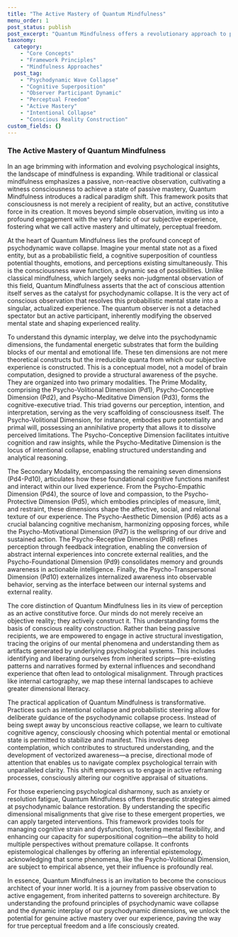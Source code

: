 ```yaml
---
title: "The Active Mastery of Quantum Mindfulness"
menu_order: 1
post_status: publish
post_excerpt: "Quantum Mindfulness offers a revolutionary approach to personal transformation, moving beyond passive observation to active co-creation of reality. It unveils the dynamic interplay of psychodynamic dimensions within consciousness, empowering individuals to consciously shape their internal and external worlds. This framework provides a profound understanding of how perception actively constructs experience, enabling true perceptual freedom."
taxonomy:
  category:
    - "Core Concepts"
    - "Framework Principles"
    - "Mindfulness Approaches"
  post_tag:
    - "Psychodynamic Wave Collapse"
    - "Cognitive Superposition"
    - "Observer Participant Dynamic"
    - "Perceptual Freedom"
    - "Active Mastery"
    - "Intentional Collapse"
    - "Conscious Reality Construction"
custom_fields: {}
---
```


### The Active Mastery of Quantum Mindfulness

In an age brimming with information and evolving psychological insights, the landscape of mindfulness is expanding. While traditional or classical mindfulness emphasizes a passive, non-reactive observation, cultivating a witness consciousness to achieve a state of passive mastery, Quantum Mindfulness introduces a radical paradigm shift. This framework posits that consciousness is not merely a recipient of reality, but an active, constitutive force in its creation. It moves beyond simple observation, inviting us into a profound engagement with the very fabric of our subjective experience, fostering what we call active mastery and ultimately, perceptual freedom.

At the heart of Quantum Mindfulness lies the profound concept of psychodynamic wave collapse. Imagine your mental state not as a fixed entity, but as a probabilistic field, a cognitive superposition of countless potential thoughts, emotions, and perceptions existing simultaneously. This is the consciousness wave function, a dynamic sea of possibilities. Unlike classical mindfulness, which largely seeks non-judgmental observation of this field, Quantum Mindfulness asserts that the act of conscious attention itself serves as the catalyst for psychodynamic collapse. It is the very act of conscious observation that resolves this probabilistic mental state into a singular, actualized experience. The quantum observer is not a detached spectator but an active participant, inherently modifying the observed mental state and shaping experienced reality.

To understand this dynamic interplay, we delve into the psychodynamic dimensions, the fundamental energetic substrates that form the building blocks of our mental and emotional life. These ten dimensions are not mere theoretical constructs but the irreducible quanta from which our subjective experience is constructed. This is a conceptual model, not a model of brain computation, designed to provide a structural awareness of the psyche. They are organized into two primary modalities. The Prime Modality, comprising the Psycho-Volitional Dimension (Pd1), Psycho-Conceptive Dimension (Pd2), and Psycho-Meditative Dimension (Pd3), forms the cognitive-executive triad. This triad governs our perception, intention, and interpretation, serving as the very scaffolding of consciousness itself. The Psycho-Volitional Dimension, for instance, embodies pure potentiality and primal will, possessing an annihilative property that allows it to dissolve perceived limitations. The Psycho-Conceptive Dimension facilitates intuitive cognition and raw insights, while the Psycho-Meditative Dimension is the locus of intentional collapse, enabling structured understanding and analytical reasoning.

The Secondary Modality, encompassing the remaining seven dimensions (Pd4-Pd10), articulates how these foundational cognitive functions manifest and interact within our lived experience. From the Psycho-Empathic Dimension (Pd4), the source of love and compassion, to the Psycho-Protective Dimension (Pd5), which embodies principles of measure, limit, and restraint, these dimensions shape the affective, social, and relational texture of our experience. The Psycho-Aesthetic Dimension (Pd6) acts as a crucial balancing cognitive mechanism, harmonizing opposing forces, while the Psycho-Motivational Dimension (Pd7) is the wellspring of our drive and sustained action. The Psycho-Receptive Dimension (Pd8) refines perception through feedback integration, enabling the conversion of abstract internal experiences into concrete external realities, and the Psycho-Foundational Dimension (Pd9) consolidates memory and grounds awareness in actionable intelligence. Finally, the Psycho-Transpersonal Dimension (Pd10) externalizes internalized awareness into observable behavior, serving as the interface between our internal systems and external reality.

The core distinction of Quantum Mindfulness lies in its view of perception as an active constitutive force. Our minds do not merely receive an objective reality; they actively construct it. This understanding forms the basis of conscious reality construction. Rather than being passive recipients, we are empowered to engage in active structural investigation, tracing the origins of our mental phenomena and understanding them as artifacts generated by underlying psychological systems. This includes identifying and liberating ourselves from inherited scripts—pre-existing patterns and narratives formed by external influences and secondhand experience that often lead to ontological misalignment. Through practices like internal cartography, we map these internal landscapes to achieve greater dimensional literacy.

The practical application of Quantum Mindfulness is transformative. Practices such as intentional collapse and probabilistic steering allow for deliberate guidance of the psychodynamic collapse process. Instead of being swept away by unconscious reactive collapse, we learn to cultivate cognitive agency, consciously choosing which potential mental or emotional state is permitted to stabilize and manifest. This involves deep contemplation, which contributes to structured understanding, and the development of vectorized awareness—a precise, directional mode of attention that enables us to navigate complex psychological terrain with unparalleled clarity. This shift empowers us to engage in active reframing processes, consciously altering our cognitive appraisal of situations.

For those experiencing psychological disharmony, such as anxiety or resolution fatigue, Quantum Mindfulness offers therapeutic strategies aimed at psychodynamic balance restoration. By understanding the specific dimensional misalignments that give rise to these emergent properties, we can apply targeted interventions. This framework provides tools for managing cognitive strain and dysfunction, fostering mental flexibility, and enhancing our capacity for superpositional cognition—the ability to hold multiple perspectives without premature collapse. It confronts epistemological challenges by offering an inferential epistemology, acknowledging that some phenomena, like the Psycho-Volitional Dimension, are subject to empirical absence, yet their influence is profoundly real.

In essence, Quantum Mindfulness is an invitation to become the conscious architect of your inner world. It is a journey from passive observation to active engagement, from inherited patterns to sovereign architecture. By understanding the profound principles of psychodynamic wave collapse and the dynamic interplay of our psychodynamic dimensions, we unlock the potential for genuine active mastery over our experience, paving the way for true perceptual freedom and a life consciously created.